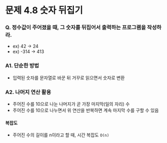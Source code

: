 # 문제 4.8 숫자 뒤집기
### Q. 정수값이 주어졌을 때, 그 숫자를 뒤집어서 출력하는 프로그램을 작성하라.
* ex) 42 -> 24
* ex) -314 -> 413


### A1. 단순한 방법
* 입력된 숫자를 문자열로 바꾼 뒤 거꾸로 읽으면서 숫자로 변환

### A2. 나머지 연산 활용
* 주어진 수를 10으로 나눈 나머지가 곧 가장 마지막(일의 자리) 수
* 주어진 수를 10으로 나누면서 위 연산을 반복하면 계속 마지막 수를 구할 수 있음

#### 복잡도
* 주어진 수의 길이를 n이라고 할 때, 시간 복잡도 `O(n)`